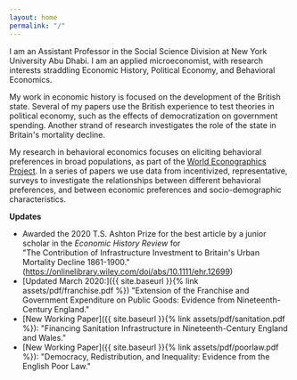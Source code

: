```yaml
---
layout: home
permalink: "/"
---
```


I am an Assistant Professor in the Social Science Division at New York University Abu Dhabi. I am an applied microeconomist, with research interests straddling Economic History, Political Economy, and Behavioral Economics. 

My work in economic history is focused on the development of the British state. Several of my papers use the British experience to test theories in political economy, such as the effects of democratization on government spending. Another strand of research investigates the role of the state in Britain's mortality decline.

My research in behavioral economics focuses on eliciting behavioral preferences in broad populations, as part of the [World Econographics Project](http://www.its.caltech.edu/~snowberg/wep.html). In a series of papers we use data from incentivized, representative, surveys to investigate the relationships between different behavioral preferences, and between economic preferences and socio-demographic characteristics.



**Updates**

* Awarded the 2020 T.S. Ashton Prize for the best article by a junior scholar in the _Economic History Review_ for <br> "The Contribution of Infrastructure Investment to Britain's Urban Mortality Decline 1861-1900." (https://onlinelibrary.wiley.com/doi/abs/10.1111/ehr.12699)
* [Updated March 2020:]({{ site.baseurl }}{% link assets/pdf/franchise.pdf %}) "Extension of the Franchise and Government Expenditure on Public Goods: Evidence from Nineteenth-Century England."
* [New Working Paper]({{ site.baseurl }}{% link assets/pdf/sanitation.pdf %}): "Financing Sanitation Infrastructure in Nineteenth-Century England and Wales."
* [New Working Paper]({{ site.baseurl }}{% link assets/pdf/poorlaw.pdf %}): "Democracy, Redistribution, and Inequality: Evidence from the English Poor Law."


